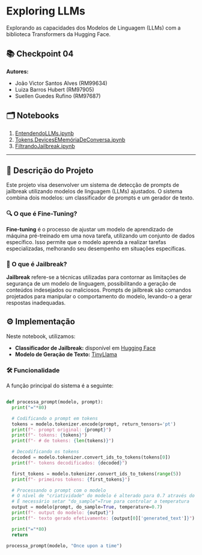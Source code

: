 # Exploring LLMs

Explorando as capacidades dos Modelos de Linguagem (LLMs) com a biblioteca Transformers da Hugging Face.

## 📚 Checkpoint 04

**Autores:**  
- João Victor Santos Alves (RM99634)  
- Luiza Barros Hubert (RM97905)  
- Suellen Guedes Rufino (RM97687)  

## 🗂️ Notebooks

1. [EntendendoLLMs.ipynb](./EntendendoLLMs.ipynb)
2. [Tokens,DevicesEMemóriaDeConversa.ipynb](./Tokens,DevicesEMemóriaDeConversa.ipynb)
3. [FiltrandoJailbreak.ipynb](./FiltrandoJailbreak.ipynb)

---

## 📖 Descrição do Projeto

Este projeto visa desenvolver um sistema de detecção de prompts de jailbreak utilizando modelos de linguagem (LLMs) ajustados. O sistema combina dois modelos: um classificador de prompts e um gerador de texto.

### 🔍 O que é Fine-Tuning?

**Fine-tuning** é o processo de ajustar um modelo de aprendizado de máquina pré-treinado em uma nova tarefa, utilizando um conjunto de dados específico. Isso permite que o modelo aprenda a realizar tarefas especializadas, melhorando seu desempenho em situações específicas.

### 🚨 O que é Jailbreak?

**Jailbreak** refere-se a técnicas utilizadas para contornar as limitações de segurança de um modelo de linguagem, possibilitando a geração de conteúdos indesejados ou maliciosos. Prompts de jailbreak são comandos projetados para manipular o comportamento do modelo, levando-o a gerar respostas inadequadas.

## ⚙️ Implementação

Neste notebook, utilizamos:

- **Classificador de Jailbreak:** disponível em [Hugging Face](https://huggingface.co/jackhhao/jailbreak-classifier)
- **Modelo de Geração de Texto:** [TinyLlama](https://huggingface.co/TinyLlama/TinyLlama-1.1B-Chat-v1.0)

### 🛠️ Funcionalidade

A função principal do sistema é a seguinte:

```python

def processa_prompt(modelo, prompt):
  print("="*80)

  # Codificando o prompt em tokens
  tokens = modelo.tokenizer.encode(prompt, return_tensors='pt')
  print(f"- prompt original: {prompt}")
  print(f"- tokens: {tokens}")
  print(f"- # de tokens: {len(tokens)}")

  # Decodificando os tokens
  decoded = modelo.tokenizer.convert_ids_to_tokens(tokens[0])
  print(f"- tokens decodificados: {decoded}")

  first_tokens = modelo.tokenizer.convert_ids_to_tokens(range(5))
  print(f"- primeiros tokens: {first_tokens}")

  # Processando o prompt com o modelo
  # O nível de "criatividade" do modelo é alterado para 0.7 através do parâmetro "temperature"
  # É necessário setar "do_sample"=True para controlar a temperatura
  output = modelo(prompt, do_sample=True, temperature=0.7)
  print(f"- output do modelo: {output}")
  print(f"- texto gerado efetivamente: {output[0]['generated_text']}")

  print("="*80)
  return

processa_prompt(modelo, "Once upon a time")


